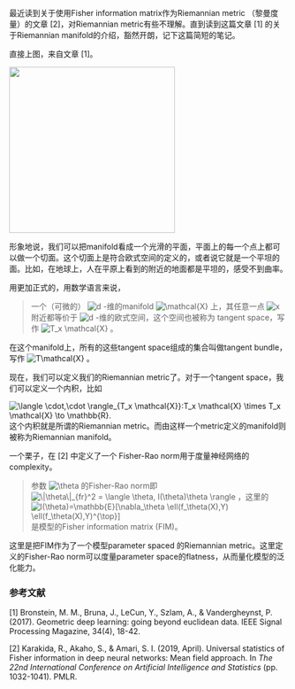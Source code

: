 最近读到关于使用Fisher information matrix作为Riemannian metric （黎曼度量）的文章 [2]，对Riemannian metric有些不理解。直到读到这篇文章 [1] 的关于Riemannian manifold的介绍，豁然开朗，记下这篇简短的笔记。

直接上图，来自文章 [1]。



<img src="https://raw.githubusercontent.com/ryanwangzf/Markdown4Zhihu/master/Data/Riemannian metric/image-20201222231109524.png" width="300">



形象地说，我们可以把manifold看成一个光滑的平面，平面上的每一个点上都可以做一个切面。这个切面上是符合欧式空间的定义的，或者说它就是一个平坦的面。比如，在地球上，人在平原上看到的附近的地面都是平坦的，感受不到曲率。

用更加正式的，用数学语言来说，

> 一个（可微的） <img src="https://www.zhihu.com/equation?tex=d" alt="d" class="ee_img tr_noresize" eeimg="1"> -维的manifold  <img src="https://www.zhihu.com/equation?tex=\mathcal{X}" alt="\mathcal{X}" class="ee_img tr_noresize" eeimg="1">  上，其任意一点 <img src="https://www.zhihu.com/equation?tex=x" alt="x" class="ee_img tr_noresize" eeimg="1"> 附近都等价于 <img src="https://www.zhihu.com/equation?tex=d" alt="d" class="ee_img tr_noresize" eeimg="1"> -维的欧式空间，这个空间也被称为 tangent space，写作 <img src="https://www.zhihu.com/equation?tex=T_x \mathcal{X}" alt="T_x \mathcal{X}" class="ee_img tr_noresize" eeimg="1"> 。

在这个manifold上，所有的这些tangent space组成的集合叫做tangent bundle，写作 <img src="https://www.zhihu.com/equation?tex=T\mathcal{X}" alt="T\mathcal{X}" class="ee_img tr_noresize" eeimg="1"> 。 

现在，我们可以定义我们的Riemannian metric了。对于一个tangent space，我们可以定义一个内积，比如

<img src="https://www.zhihu.com/equation?tex=\langle \cdot,\cdot \rangle_{T_x \mathcal{X}}:T_x \mathcal{X} \times T_x \mathcal{X} \to \mathbb{R}.
" alt="\langle \cdot,\cdot \rangle_{T_x \mathcal{X}}:T_x \mathcal{X} \times T_x \mathcal{X} \to \mathbb{R}.
" class="ee_img tr_noresize" eeimg="1">
这个内积就是所谓的Riemannian metric。而由这样一个metric定义的manifold则被称为Riemannian manifold。

一个栗子，在 [2] 中定义了一个 Fisher-Rao norm用于度量神经网络的complexity。

> 参数 <img src="https://www.zhihu.com/equation?tex=\theta" alt="\theta" class="ee_img tr_noresize" eeimg="1">  的Fisher-Rao norm即  <img src="https://www.zhihu.com/equation?tex=\|\theta\|_{fr}^2 = \langle \theta, I(\theta)\theta \rangle" alt="\|\theta\|_{fr}^2 = \langle \theta, I(\theta)\theta \rangle" class="ee_img tr_noresize" eeimg="1"> ，这里的  <img src="https://www.zhihu.com/equation?tex=I(\theta)=\mathbb{E}[\nabla_\theta \ell(f_\theta(X),Y) \ell(f_\theta(X),Y)^{\top}]" alt="I(\theta)=\mathbb{E}[\nabla_\theta \ell(f_\theta(X),Y) \ell(f_\theta(X),Y)^{\top}]" class="ee_img tr_noresize" eeimg="1">  是模型的Fisher information matrix (FIM)。

这里是把FIM作为了一个模型parameter spaced 的Riemannian metric。这里定义的Fisher-Rao norm可以度量parameter space的flatness，从而量化模型的泛化能力。



### 参考文献

[1] Bronstein, M. M., Bruna, J., LeCun, Y., Szlam, A., & Vandergheynst, P. (2017). Geometric deep learning: going beyond euclidean data. IEEE Signal Processing Magazine, 34(4), 18-42.

[2] Karakida, R., Akaho, S., & Amari, S. I. (2019, April). Universal statistics of Fisher information in deep neural networks: Mean field approach. In *The 22nd International Conference on Artificial Intelligence and Statistics* (pp. 1032-1041). PMLR.

